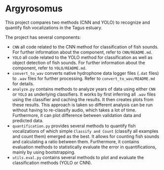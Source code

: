 # Argyrosomus
This project compares two methods (CNN and YOLO) to recognize and quantify fish vocalizations in the Tagus estuary. 

The project has several components:
- `CNN` all code related to the CNN method for classification of fish sounds. For further information about the component, refer to `CNN/README.md`.
- `YOLO` all code related to the YOLO method for classification as well as object detection of fish sounds. For further information about the component, refer to `YOLO/README.md`.
- `convert_to_wav` converts native hydrophone data logger files (`.dat` files) to `.wav` files for further processing. Refer to `convert_to_wav/README.md` for details.
- `analyze.py` contains methods to analyze years of data using either `CNN` or `YOLO` as underlying classifiers. It works by first inferring all `.wav` files using the classifier and caching the results. It then creates plots from these results. This approach is taken so different analysis can be run without having to re-classify audio, which takes a lot of time. Furthermore, it can plot difference between validation data and predicted data.
- `quantification.py` provides several methods to quantify fish vocalizations of which simple `Classify and Count` (classify all examples and count them) emerged as the best. It allows for counting fish sounds and calculating a ratio between them. Furthermore, it contains evaluation methods to statistically evaluate the error in quantifications, mainly by using bootstrapping.
- `utils.eval.py` contains several methods to plot and evaluate the classification methods (YOLO or CNN). 



